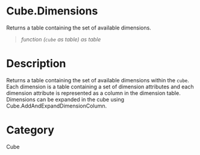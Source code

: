﻿# Cube.Dimensions
Returns a table containing the set of available dimensions.
> _function (<code>cube</code> as table) as table_
# Description 
Returns a table containing the set of available dimensions within the <code>cube</code>. Each dimension is a table containing a set of dimension attributes and each dimension attribute is represented as a column in the dimension table. Dimensions can be expanded in the cube using Cube.AddAndExpandDimensionColumn. 
# Category 
Cube
